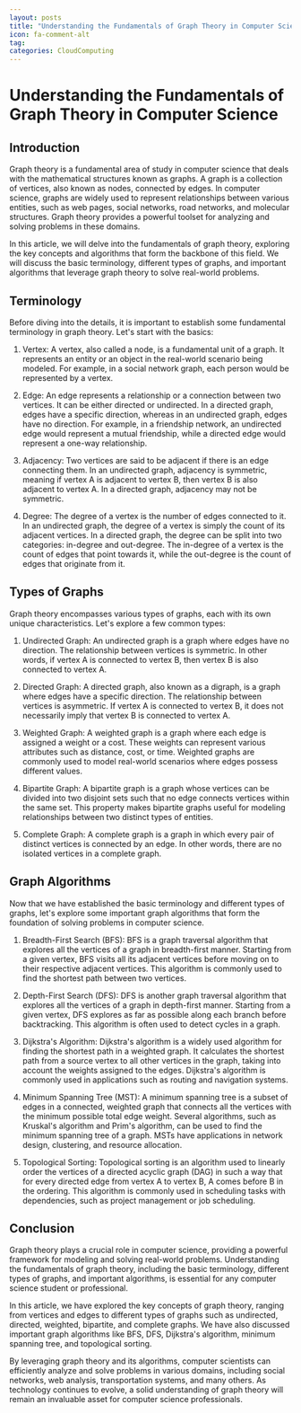 ```yaml
---
layout: posts
title: "Understanding the Fundamentals of Graph Theory in Computer Science"
icon: fa-comment-alt
tag:      
categories: CloudComputing
---
```



# Understanding the Fundamentals of Graph Theory in Computer Science

## Introduction

Graph theory is a fundamental area of study in computer science that deals with the mathematical structures known as graphs. A graph is a collection of vertices, also known as nodes, connected by edges. In computer science, graphs are widely used to represent relationships between various entities, such as web pages, social networks, road networks, and molecular structures. Graph theory provides a powerful toolset for analyzing and solving problems in these domains.

In this article, we will delve into the fundamentals of graph theory, exploring the key concepts and algorithms that form the backbone of this field. We will discuss the basic terminology, different types of graphs, and important algorithms that leverage graph theory to solve real-world problems.

## Terminology

Before diving into the details, it is important to establish some fundamental terminology in graph theory. Let's start with the basics:

1. Vertex: A vertex, also called a node, is a fundamental unit of a graph. It represents an entity or an object in the real-world scenario being modeled. For example, in a social network graph, each person would be represented by a vertex.

2. Edge: An edge represents a relationship or a connection between two vertices. It can be either directed or undirected. In a directed graph, edges have a specific direction, whereas in an undirected graph, edges have no direction. For example, in a friendship network, an undirected edge would represent a mutual friendship, while a directed edge would represent a one-way relationship.

3. Adjacency: Two vertices are said to be adjacent if there is an edge connecting them. In an undirected graph, adjacency is symmetric, meaning if vertex A is adjacent to vertex B, then vertex B is also adjacent to vertex A. In a directed graph, adjacency may not be symmetric.

4. Degree: The degree of a vertex is the number of edges connected to it. In an undirected graph, the degree of a vertex is simply the count of its adjacent vertices. In a directed graph, the degree can be split into two categories: in-degree and out-degree. The in-degree of a vertex is the count of edges that point towards it, while the out-degree is the count of edges that originate from it.

## Types of Graphs

Graph theory encompasses various types of graphs, each with its own unique characteristics. Let's explore a few common types:

1. Undirected Graph: An undirected graph is a graph where edges have no direction. The relationship between vertices is symmetric. In other words, if vertex A is connected to vertex B, then vertex B is also connected to vertex A.

2. Directed Graph: A directed graph, also known as a digraph, is a graph where edges have a specific direction. The relationship between vertices is asymmetric. If vertex A is connected to vertex B, it does not necessarily imply that vertex B is connected to vertex A.

3. Weighted Graph: A weighted graph is a graph where each edge is assigned a weight or a cost. These weights can represent various attributes such as distance, cost, or time. Weighted graphs are commonly used to model real-world scenarios where edges possess different values.

4. Bipartite Graph: A bipartite graph is a graph whose vertices can be divided into two disjoint sets such that no edge connects vertices within the same set. This property makes bipartite graphs useful for modeling relationships between two distinct types of entities.

5. Complete Graph: A complete graph is a graph in which every pair of distinct vertices is connected by an edge. In other words, there are no isolated vertices in a complete graph.

## Graph Algorithms

Now that we have established the basic terminology and different types of graphs, let's explore some important graph algorithms that form the foundation of solving problems in computer science.

1. Breadth-First Search (BFS): BFS is a graph traversal algorithm that explores all the vertices of a graph in breadth-first manner. Starting from a given vertex, BFS visits all its adjacent vertices before moving on to their respective adjacent vertices. This algorithm is commonly used to find the shortest path between two vertices.

2. Depth-First Search (DFS): DFS is another graph traversal algorithm that explores all the vertices of a graph in depth-first manner. Starting from a given vertex, DFS explores as far as possible along each branch before backtracking. This algorithm is often used to detect cycles in a graph.

3. Dijkstra's Algorithm: Dijkstra's algorithm is a widely used algorithm for finding the shortest path in a weighted graph. It calculates the shortest path from a source vertex to all other vertices in the graph, taking into account the weights assigned to the edges. Dijkstra's algorithm is commonly used in applications such as routing and navigation systems.

4. Minimum Spanning Tree (MST): A minimum spanning tree is a subset of edges in a connected, weighted graph that connects all the vertices with the minimum possible total edge weight. Several algorithms, such as Kruskal's algorithm and Prim's algorithm, can be used to find the minimum spanning tree of a graph. MSTs have applications in network design, clustering, and resource allocation.

5. Topological Sorting: Topological sorting is an algorithm used to linearly order the vertices of a directed acyclic graph (DAG) in such a way that for every directed edge from vertex A to vertex B, A comes before B in the ordering. This algorithm is commonly used in scheduling tasks with dependencies, such as project management or job scheduling.

## Conclusion

Graph theory plays a crucial role in computer science, providing a powerful framework for modeling and solving real-world problems. Understanding the fundamentals of graph theory, including the basic terminology, different types of graphs, and important algorithms, is essential for any computer science student or professional.

In this article, we have explored the key concepts of graph theory, ranging from vertices and edges to different types of graphs such as undirected, directed, weighted, bipartite, and complete graphs. We have also discussed important graph algorithms like BFS, DFS, Dijkstra's algorithm, minimum spanning tree, and topological sorting.

By leveraging graph theory and its algorithms, computer scientists can efficiently analyze and solve problems in various domains, including social networks, web analysis, transportation systems, and many others. As technology continues to evolve, a solid understanding of graph theory will remain an invaluable asset for computer science professionals.